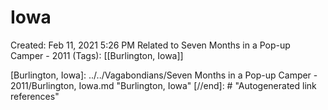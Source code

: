 # Iowa

Created: Feb 11, 2021 5:26 PM
Related to Seven Months in a Pop-up Camper - 2011 (Tags): [[Burlington, Iowa]]

[//begin]: # "Autogenerated link references for markdown compatibility"
[Burlington, Iowa]: ../../Vagabondians/Seven Months in a Pop-up Camper - 2011/Burlington, Iowa.md "Burlington, Iowa"
[//end]: # "Autogenerated link references"